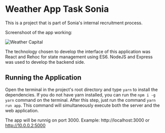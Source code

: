 # Weather App Task Sonia

This is a project that is part of Sonia's internal recruitment process.

Screenshoot of the app working:

![Weather Capital](https://user-images.githubusercontent.com/3761994/58014045-4f12e200-7ace-11e9-8cea-1f3ff27df6bc.png)

The technology chosen to develop the interface of this application was React and Rehoc for state management using ES6. NodeJS and Express was used to develop the backend side.

## Running the Application

Open the terminal in the project's root directory and type `yarn` to install the dependencies. If you do not have yarn installed, you can run the `npm i -g yarn` command on the terminal. After this step, just run the command `yarn run app`. This command will simultaneously execute both the server and the web application.

The app will be runnig on port 3000. Example: http://localhost:3000 or http://10.0.0.2:5000
